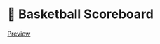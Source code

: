 <h1>🏀 Basketball Scoreboard</h1>



<a href="https://stellular-kringle-88d38c.netlify.app/" target="_blank">Preview</a>
